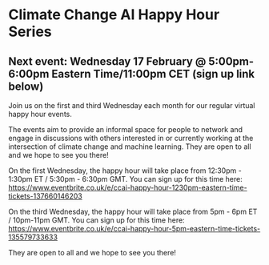 # Climate Change AI Happy Hour Series

## Next event: Wednesday 17 February @ 5:00pm-6:00pm Eastern Time/11:00pm CET (sign up link below)

Join us on the first and third Wednesday each month for our regular virtual happy hour events. 

The events aim to provide an informal space for people to network and engage in discussions with others interested in or currently working at the intersection of climate change and machine learning. They are open to all and we hope to see you there!


On the first Wednesday, the happy hour will take place from 12:30pm - 1:30pm ET / 5:30pm - 6:30pm GMT. You can sign up for this time here: <https://www.eventbrite.co.uk/e/ccai-happy-hour-1230pm-eastern-time-tickets-137660146203> 


On the third Wednesday, the happy hour will take place from 5pm - 6pm ET / 10pm-11pm GMT. You can sign up for this time here: 
<https://www.eventbrite.co.uk/e/ccai-happy-hour-5pm-eastern-time-tickets-135579733633>


They are open to all and we hope to see you there!
